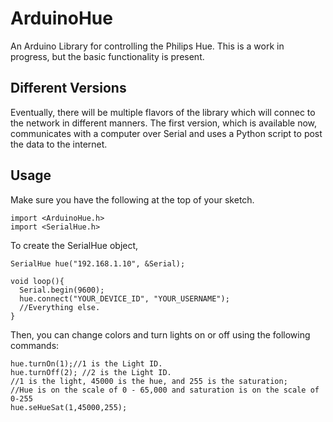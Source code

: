 ArduinoHue
==========

An Arduino Library for controlling the Philips Hue. This is a work in progress, but the basic functionality is present.

## Different Versions ##
Eventually, there will be multiple flavors of the library which will connec to the network in different manners. The first version, which is available now, communicates with a computer over Serial and uses a Python script to post the data to the internet.

## Usage ##
Make sure you have the following at the top of your sketch.
```
import <ArduinoHue.h>
import <SerialHue.h>
```

To create the SerialHue object, 

```
SerialHue hue("192.168.1.10", &Serial);

void loop(){
  Serial.begin(9600);
  hue.connect("YOUR_DEVICE_ID", "YOUR_USERNAME");
  //Everything else.
}
```

Then, you can change colors and turn lights on or off using the following commands:

```
hue.turnOn(1);//1 is the Light ID.
hue.turnOff(2); //2 is the Light ID.
//1 is the light, 45000 is the hue, and 255 is the saturation;
//Hue is on the scale of 0 - 65,000 and saturation is on the scale of 0-255
hue.seHueSat(1,45000,255);
```
